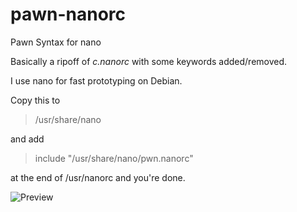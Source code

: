 # pawn-nanorc
Pawn Syntax for nano

Basically a ripoff of _c.nanorc_ with some keywords added/removed.

I use nano for fast prototyping on Debian.

Copy this to
> /usr/share/nano

and add
> include "/usr/share/nano/pwn.nanorc"

at the end of /usr/nanorc and you're done.

![Preview](http://bttfhvitalia.altervista.org/pawnnanorc.png)
